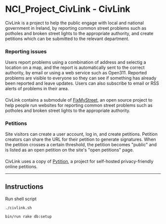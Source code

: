 # NCI_Project_CivLink - CivLink

CivLink is a project to help the public engage with local and national government 
in Ireland, by reporting common street problems such as potholes and broken street 
lights to the appropriate authority, and create petitions which can be submitted 
to the relevant department.

### Reporting issues
Users report problems using a combination of address and selectig a location
on a map, and the report is automatically sent to the correct authority, by email 
or using a web service such as Open311.
Reported problems are visible to everyone so they can see if something has
already been reported and leave updates. Users can also subscribe to email or
RSS alerts of problems in their area.

####
CivLink contains a submodule of [FixMyStreet](https://github.com/mysociety/fixmystreet), 
an open source project to help people run websites for reporting common street 
problems such as potholes and broken street lights to the appropriate authority.

### Petitions
Site visitors can create a user account, log in, and create petitions. Petition 
creators can share the URL for their petition to generate signatures. When the 
petition crosses a certain threshold, the petition becomes "public" and is listed 
as an open petition on the site's "open petitions" page.

####
CivLink uses a copy of [Pytition](https://github.com/pytition/Pytition), 
a project for self-hosted privacy-friendly online petitions.

---

## Instructions

Run shell script

```
./civlink.sh
```

```
bin/run rake db:setup
```